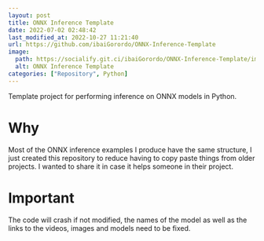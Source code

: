 ```yaml
---
layout: post
title: ONNX Inference Template
date: 2022-07-02 02:48:42 
last_modified_at: 2022-10-27 11:21:40 
url: https://github.com/ibaiGorordo/ONNX-Inference-Template
image:
  path: https://socialify.git.ci/ibaiGorordo/ONNX-Inference-Template/image?&forks=1&issues=1&language=1&name=1&owner=1&stargazers=1&theme=Light
  alt: ONNX Inference Template
categories: ["Repository", Python]
---
```

 Template project for performing inference on ONNX models in Python.

# Why
 Most of the ONNX inference examples I produce have the same structure, I just created this repository to reduce having to copy paste things from older projects. I wanted to share it in case it helps someone in their project.

# Important
 The code will crash if not modified, the names of the model as well as the links to the videos, images and models need to be fixed.
